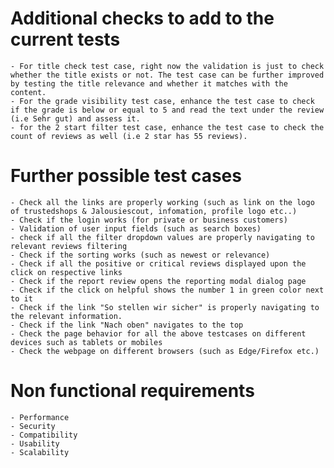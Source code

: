 # Additional checks to add to the current tests
    - For title check test case, right now the validation is just to check whether the title exists or not. The test case can be further improved by testing the title relevance and whether it matches with the content.
    - For the grade visibility test case, enhance the test case to check if the grade is below or equal to 5 and read the text under the review (i.e Sehr gut) and assess it.
    - for the 2 start filter test case, enhance the test case to check the count of reviews as well (i.e 2 star has 55 reviews).

# Further possible test cases
    - Check all the links are properly working (such as link on the logo of trustedshops & Jalousiescout, infomation, profile logo etc..)
    - Check if the login works (for private or business customers)
    - Validation of user input fields (such as search boxes)
    - check if all the filter dropdown values are properly navigating to relevant reviews filtering
    - Check if the sorting works (such as newest or relevance)
    - Check if all the positive or critical reviews displayed upon the click on respective links
    - Check if the report review opens the reporting modal dialog page
    - Check if the click on helpful shows the number 1 in green color next to it
    - Check if the link "So stellen wir sicher" is properly navigating to the relevant information.
    - Check if the link "Nach oben" navigates to the top
    - Check the page behavior for all the above testcases on different devices such as tablets or mobiles
    - Check the webpage on different browsers (such as Edge/Firefox etc.)

# Non functional requirements
    - Performance
    - Security
    - Compatibility
    - Usability
    - Scalability
